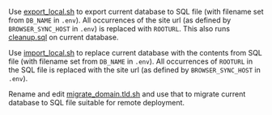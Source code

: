 Use [export_local.sh](./export_local.sh) to export current database to SQL file (with filename set from `DB_NAME` in `.env`). All occurrences of the site url (as defined by `BROWSER_SYNC_HOST` in `.env`) is replaced with `ROOTURL`. This also runs [cleanup.sql](./cleanup.sql) on current database.

Use [import_local.sh](./import_local.sh) to replace current database with the contents from SQL file (with filename set from `DB_NAME` in `.env`). All occurrences of `ROOTURL` in the SQL file is replaced with the site url (as defined by `BROWSER_SYNC_HOST` in `.env`).

Rename and edit [migrate_domain.tld.sh](./migrate_domain.tld.sh) and use that to migrate current database to SQL file suitable for remote deployment.

